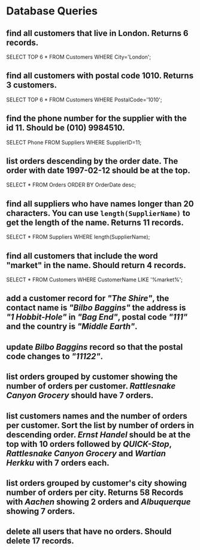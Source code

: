 # Database Queries

## find all customers that live in London. Returns 6 records.
SELECT TOP 6 * FROM Customers WHERE City='London';

## find all customers with postal code 1010. Returns 3 customers.
SELECT TOP 6 * FROM Customers WHERE PostalCode='1010';

## find the phone number for the supplier with the id 11. Should be (010) 9984510.
SELECT Phone FROM Suppliers WHERE SupplierID=11;

## list orders descending by the order date. The order with date 1997-02-12 should be at the top.
SELECT * 
FROM Orders 
ORDER BY OrderDate desc;

## find all suppliers who have names longer than 20 characters. You can use `length(SupplierName)` to get the length of the name. Returns 11 records.
SELECT * FROM Suppliers WHERE length(SupplierName);

## find all customers that include the word "market" in the name. Should return 4 records.
SELECT * FROM Customers WHERE CustomerName LIKE '%market%';

## add a customer record for _"The Shire"_, the contact name is _"Bilbo Baggins"_ the address is _"1 Hobbit-Hole"_ in _"Bag End"_, postal code _"111"_ and the country is _"Middle Earth"_.

## update _Bilbo Baggins_ record so that the postal code changes to _"11122"_.

## list orders grouped by customer showing the number of orders per customer. _Rattlesnake Canyon Grocery_ should have 7 orders.

## list customers names and the number of orders per customer. Sort the list by number of orders in descending order. _Ernst Handel_ should be at the top with 10 orders followed by _QUICK-Stop_, _Rattlesnake Canyon Grocery_ and _Wartian Herkku_ with 7 orders each.

## list orders grouped by customer's city showing number of orders per city. Returns 58 Records with _Aachen_ showing 2 orders and _Albuquerque_ showing 7 orders.

## delete all users that have no orders. Should delete 17 records.
